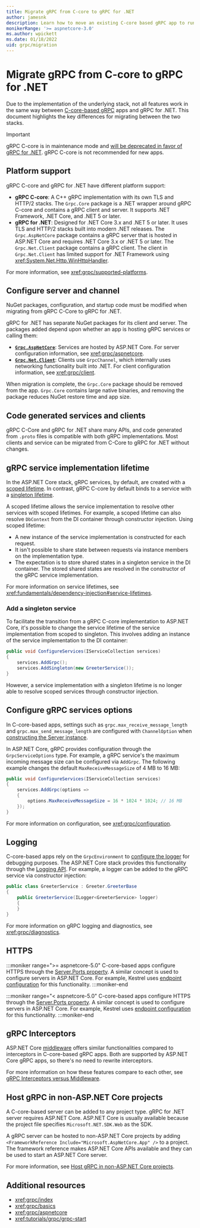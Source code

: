 ```yaml
---
title: Migrate gRPC from C-core to gRPC for .NET
author: jamesnk
description: Learn how to move an existing C-core based gRPC app to run on top of gRPC for .NET.
monikerRange: '>= aspnetcore-3.0'
ms.author: wpickett
ms.date: 01/18/2022
uid: grpc/migration
---
```

# Migrate gRPC from C-core to gRPC for .NET

Due to the implementation of the underlying stack, not all features work in the same way between [C-core-based gRPC](https://grpc.io/blog/grpc-stacks) apps and gRPC for .NET. This document highlights the key differences for migrating between the two stacks.

> [!IMPORTANT]
> gRPC C-core is in maintenance mode and [will be deprecated in favor of gRPC for .NET](https://grpc.io/blog/grpc-csharp-future/). gRPC C-core is not recommended for new apps.

## Platform support

gRPC C-core and gRPC for .NET have different platform support:

* **gRPC C-core**: A C++ gRPC implementation with its own TLS and HTTP/2 stacks. The `Grpc.Core` package is a .NET wrapper around gRPC C-core and contains a gRPC client and server. It supports .NET Framework, .NET Core, and .NET 5 or later.
* **gRPC for .NET**: Designed for .NET Core 3.x and .NET 5 or later. It uses TLS and HTTP/2 stacks built into modern .NET releases. The `Grpc.AspNetCore` package contains a gRPC server that is hosted in ASP.NET Core and requires .NET Core 3.x or .NET 5 or later. The `Grpc.Net.Client` package contains a gRPC client. The client in `Grpc.Net.Client` has limited support for .NET Framework using <xref:System.Net.Http.WinHttpHandler>.

For more information, see <xref:grpc/supported-platforms>.

## Configure server and channel

NuGet packages, configuration, and startup code must be modified when migrating from gRPC C-Core to gRPC for .NET.

gRPC for .NET has separate NuGet packages for its client and server. The packages added depend upon whether an app is hosting gRPC services or calling them:

* [**`Grpc.AspNetCore`**](https://www.nuget.org/packages/Grpc.AspNetCore): Services are hosted by ASP.NET Core. For server configuration information, see <xref:grpc/aspnetcore>.
* [**`Grpc.Net.Client`**](https://www.nuget.org/packages/Grpc.Net.Client): Clients use `GrpcChannel`, which internally uses networking functionality built into .NET. For client configuration information, see <xref:grpc/client>.

When migration is complete, the `Grpc.Core` package should be removed from the app. `Grpc.Core` contains large native binaries, and removing the package reduces NuGet restore time and app size.

## Code generated services and clients

gRPC C-Core and gRPC for .NET share many APIs, and code generated from `.proto` files is compatible with both gRPC implementations. Most clients and service can be migrated from C-Core to gRPC for .NET without changes.

## gRPC service implementation lifetime

In the ASP.NET Core stack, gRPC services, by default, are created with a [scoped lifetime](xref:fundamentals/dependency-injection#service-lifetimes). In contrast, gRPC C-core by default binds to a service with a [singleton lifetime](xref:fundamentals/dependency-injection#service-lifetimes).

A scoped lifetime allows the service implementation to resolve other services with scoped lifetimes. For example, a scoped lifetime can also resolve `DbContext` from the DI container through constructor injection. Using scoped lifetime:

* A new instance of the service implementation is constructed for each request.
* It isn't possible to share state between requests via instance members on the implementation type.
* The expectation is to store shared states in a singleton service in the DI container. The stored shared states are resolved in the constructor of the gRPC service implementation.

For more information on service lifetimes, see <xref:fundamentals/dependency-injection#service-lifetimes>.

### Add a singleton service

To facilitate the transition from a gRPC C-core implementation to ASP.NET Core, it's possible to change the service lifetime of the service implementation from scoped to singleton. This involves adding an instance of the service implementation to the DI container:

```csharp
public void ConfigureServices(IServiceCollection services)
{
    services.AddGrpc();
    services.AddSingleton(new GreeterService());
}
```

However, a service implementation with a singleton lifetime is no longer able to resolve scoped services through constructor injection.

## Configure gRPC services options

In C-core-based apps, settings such as `grpc.max_receive_message_length` and `grpc.max_send_message_length` are configured with `ChannelOption` when [constructing the Server instance](https://grpc.io/grpc/csharp/api/Grpc.Core.Server.html#Grpc_Core_Server__ctor_System_Collections_Generic_IEnumerable_Grpc_Core_ChannelOption__).

In ASP.NET Core, gRPC provides configuration through the `GrpcServiceOptions` type. For example, a gRPC service's the maximum incoming message size can be configured via `AddGrpc`. The following example changes the default `MaxReceiveMessageSize` of 4 MB to 16 MB:

```csharp
public void ConfigureServices(IServiceCollection services)
{
    services.AddGrpc(options =>
    {
        options.MaxReceiveMessageSize = 16 * 1024 * 1024; // 16 MB
    });
}
```

For more information on configuration, see <xref:grpc/configuration>.

## Logging

C-core-based apps rely on the `GrpcEnvironment` to [configure the logger](https://grpc.io/grpc/csharp/api/Grpc.Core.GrpcEnvironment.html?q=size#Grpc_Core_GrpcEnvironment_SetLogger_Grpc_Core_Logging_ILogger_) for debugging purposes. The ASP.NET Core stack provides this functionality through the [Logging API](xref:fundamentals/logging/index). For example, a logger can be added to the gRPC service via constructor injection:

```csharp
public class GreeterService : Greeter.GreeterBase
{
    public GreeterService(ILogger<GreeterService> logger)
    {
    }
}
```

For more information on gRPC logging and diagnostics, see <xref:grpc/diagnostics>.

## HTTPS

:::moniker range=">= aspnetcore-5.0"
C-core-based apps configure HTTPS through the [Server.Ports property](https://grpc.io/grpc/csharp/api/Grpc.Core.Server.html#Grpc_Core_Server_Ports). A similar concept is used to configure servers in ASP.NET Core. For example, Kestrel uses [endpoint configuration](xref:fundamentals/servers/kestrel/endpoints) for this functionality.
:::moniker-end

:::moniker range="< aspnetcore-5.0"
C-core-based apps configure HTTPS through the [Server.Ports property](https://grpc.io/grpc/csharp/api/Grpc.Core.Server.html#Grpc_Core_Server_Ports). A similar concept is used to configure servers in ASP.NET Core. For example, Kestrel uses [endpoint configuration](xref:fundamentals/servers/kestrel#endpoint-configuration) for this functionality.
:::moniker-end

## gRPC Interceptors

ASP.NET Core [middleware](xref:fundamentals/middleware/index) offers similar functionalities compared to interceptors in C-core-based gRPC apps. Both are supported by ASP.NET Core gRPC apps, so there's no need to rewrite interceptors.

For more information on how these features compare to each other, see [gRPC Interceptors versus Middleware](xref:grpc/interceptors#grpc-interceptors-versus-middleware).

## Host gRPC in non-ASP.NET Core projects

A C-core-based server can be added to any project type. gRPC for .NET server requires ASP.NET Core. ASP.NET Core is usually available because the project file specifies `Microsoft.NET.SDK.Web` as the SDK.

A gRPC server can be hosted to non-ASP.NET Core projects by adding `<FrameworkReference Include="Microsoft.AspNetCore.App" />` to a project. The framework reference makes ASP.NET Core APIs available and they can be used to start an ASP.NET Core server.

For more information, see [Host gRPC in non-ASP.NET Core projects](xref:grpc/aspnetcore#host-grpc-in-non-aspnet-core-projects).

## Additional resources

* <xref:grpc/index>
* <xref:grpc/basics>
* <xref:grpc/aspnetcore>
* <xref:tutorials/grpc/grpc-start>

